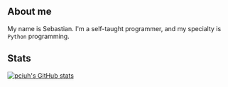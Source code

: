 ## About me
My name is Sebastian. I'm a self-taught programmer, and my specialty is ```Python``` programming.
## Stats
[![pciuh's GitHub stats](https://github-readme-stats.vercel.app/api?username=pciuh&show_icons=true&theme=transparent)](https://github.com/anuraghazra/github-readme-stats)

